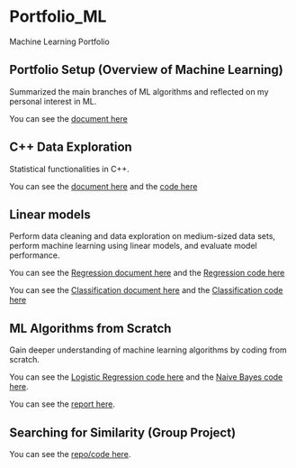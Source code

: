 # Portfolio_ML
Machine Learning Portfolio

## Portfolio Setup (Overview of Machine Learning)
Summarized the main branches of ML algorithms and reflected on my personal interest in ML.

You can see the [document here](Overview_of_ML.pdf)

## C++ Data Exploration
Statistical functionalities in C++.

You can see the [document here](Data_Exploration.docx) and the [code here](data_exploration.cpp)

## Linear models
Perform data cleaning and data exploration on medium-sized data sets, perform machine learning using linear models, and evaluate model performance.

You can see the [Regression document here](Linear_Models/Regression.pdf) and the [Regression code here](Regression.Rmd)

You can see the [Classification document here](Linear_Models/Classification.pdf) and the [Classification code here](Classification.Rmd)

## ML Algorithms from Scratch
Gain deeper understanding of machine learning algorithms by coding from scratch.

You can see the [Logistic Regression code here](logisticRegression.cpp) and the [Naive Bayes code here](naiveBayes.cpp).

You can see the [report here](ML_Algorithms_from_scratch.docx).

## Searching for Similarity (Group Project)

You can see the [repo/code here](https://github.com/zaiquiriw/ml-similarties/tree/main).
